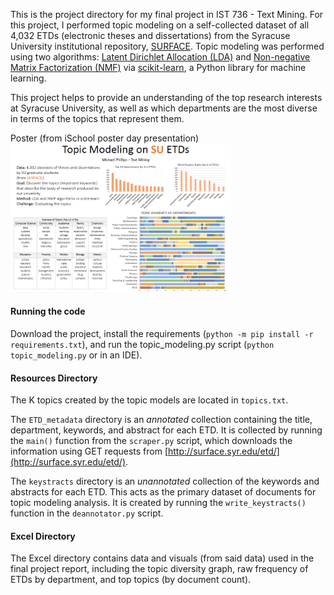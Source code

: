 This is the project directory for my final project in IST 736 - Text Mining. For this project, I performed topic modeling 
on a self-collected dataset of all 4,032 ETDs (electronic theses and dissertations) from the Syracuse University institutional
repository, [SURFACE](http://surface.syr.edu/etd). Topic modeling was performed using two algorithms: [Latent Dirichlet Allocation
(LDA)](https://en.wikipedia.org/wiki/Latent_Dirichlet_allocation) and 
[Non-negative Matrix Factorization (NMF)](https://en.wikipedia.org/wiki/Non-negative_matrix_factorization) via 
[scikit-learn](http://scikit-learn.org/stable/), a Python library for machine learning.

This project helps to provide an understanding of the top research interests at Syracuse University, as well as which departments are the most diverse in terms of the topics that represent them. 

Poster (from iSchool poster day presentation)
<img src="resources/topicPoster.PNG" height="70%" width="70%">

#### Running the code

Download the project, install the requirements (`python -m pip install -r requirements.txt`), and run the topic_modeling.py script
(`python topic_modeling.py` or in an IDE).

#### Resources Directory

The K topics created by the topic models are located in `topics.txt`. 

The `ETD_metadata` directory is an *annotated* collection containing the title, department, keywords, and abstract for each ETD.
It is collected by running the `main()` function from the `scraper.py` script, which downloads the information using GET requests
from [http://surface.syr.edu/etd/](http://surface.syr.edu/etd/).

The `keystracts` directory is an *unannotated* collection of the keywords and abstracts for each ETD. This acts as the 
primary dataset of documents for topic modeling analysis. It is created by running the `write_keystracts()` function in the 
`deannotator.py` script.

#### Excel Directory

The Excel directory contains data and visuals (from said data) used in the final project report, including the 
topic diversity graph, raw frequency of ETDs by department, and top topics (by document count). 
